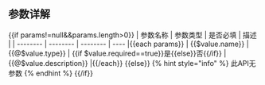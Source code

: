 ## 参数详解
{{if params!=null&&params.length>0}}
| 参数名称 | 参数类型 | 是否必填 | 描述 |
| -------- | -------- | -------- | ---- |{{each params}}
| {{$value.name}} | {{@$value.type}} | {{if $value.required==true}}是{{else}}否{{/if}} | {{@$value.description}} |{{/each}}
{{else}}
{% hint style="info" %}
此API无参数
{% endhint %}
{{/if}}

